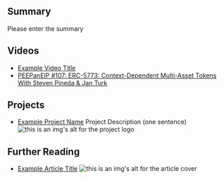 ## Summary

Please enter the summary

## Videos

- [Example Video Title](https://www.youtube.com/watch?v=TDGq4aeevgY)
- [PEEPanEIP #107: ERC-5773: Context-Dependent Multi-Asset Tokens With Steven Pineda & Jan Turk](https://www.youtube.com/watch?v=ju5U-iMEz4M&list=PL4cwHXAawZxqu0PKKyMzG_3BJV_xZTi1F&index=6)

## Projects

- [Example Project Name](https://xxxx.xxx/xxxxx) Project Description (one sentence) ![this is an img's alt for the project logo](https://xxxx.xxx/project-logo.xxx)

## Further Reading

- [Example Article Title](https://xxxx.xxx/xxxxx) ![this is an img's alt for the article cover](https://xxxx.xxx/article-cover.xxx)
